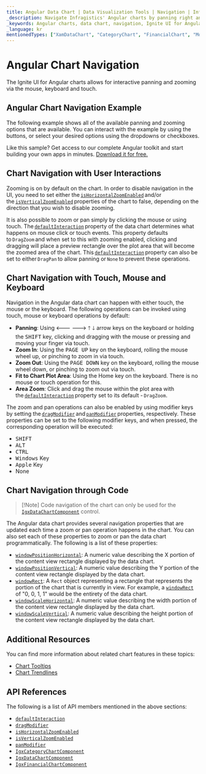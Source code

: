 ```yaml
---
title: Angular Data Chart | Data Visualization Tools | Navigation | Infragistics
_description: Navigate Infragistics' Angular charts by panning right and left and zooming horizontally and vertically using mouse or touch. Learn about Ignite UI for Angular graph navigation capabilities!
_keywords: Angular charts, data chart, navigation, Ignite UI for Angular, Infragistics
_language: kr
mentionedTypes: ["XamDataChart", "CategoryChart", "FinancialChart", "ModifierKeys"]
---
```


# Angular Chart Navigation

The Ignite UI for Angular charts allows for interactive panning and zooming via the mouse, keyboard and touch.

## Angular Chart Navigation Example

The following example shows all of the available panning and zooming options that are available. You can interact with the example by using the buttons, or select your desired options using the dropdowns or checkboxes.

<code-view style="height: 600px" alt="Angular Navigation Example"
           data-demos-base-url="{environment:dvDemosBaseUrl}"
                    iframe-src="{environment:dvDemosBaseUrl}/charts/data-chart/chart-navigation"
                                                 github-src="charts/data-chart/chart-navigation">
</code-view>


<div class="divider--half"></div>

Like this sample? Get access to our complete Angular toolkit and start building your own apps in minutes. <a href="{environment:infragisticsBaseUrl}/products/ignite-ui-angular/download">Download it for free.</a>

## Chart Navigation with User Interactions

Zooming is on by default on the chart. In order to disable navigation in the UI, you need to set either the [`isHorizontalZoomEnabled`]({environment:dvApiBaseUrl}/products/ignite-ui-angular/api/docs/typescript/latest/classes/igniteui_angular_charts.igxdatachartcomponent.html#isHorizontalZoomEnabled) and/or the [`isVerticalZoomEnabled`]({environment:dvApiBaseUrl}/products/ignite-ui-angular/api/docs/typescript/latest/classes/igniteui_angular_charts.igxdatachartcomponent.html#isVerticalZoomEnabled) properties of the chart to false, depending on the direction that you wish to disable zooming.

It is also possible to zoom or pan simply by clicking the mouse or using touch. The [`defaultInteraction`]({environment:dvApiBaseUrl}/products/ignite-ui-angular/api/docs/typescript/latest/classes/igniteui_angular_charts.igxseriesviewercomponent.html#defaultInteraction) property of the data chart determines what happens on mouse click or touch events. This property defaults to `DragZoom` and when set to this with zooming enabled, clicking and dragging will place a preview rectangle over the plot area that will become the zoomed area of the chart. This [`defaultInteraction`]({environment:dvApiBaseUrl}/products/ignite-ui-angular/api/docs/typescript/latest/classes/igniteui_angular_charts.igxseriesviewercomponent.html#defaultInteraction) property can also be set to either `DragPan` to allow panning or `None` to prevent these operations.

## Chart Navigation with Touch, Mouse and Keyboard

Navigation in the Angular data chart can happen with either touch, the mouse or the keyboard. The following operations can be invoked using touch, mouse or keyboard operations by default:

*   **Panning**: Using <kbd>🡐</kbd> <kbd>🡒</kbd> <kbd>🡑</kbd> <kbd>🡓</kbd> arrow keys on the keyboard or holding the <kbd>SHIFT</kbd> key, clicking and dragging with the mouse or pressing and moving your finger via touch.
*   **Zoom In**: Using the <kbd>PAGE UP</kbd> key on the keyboard, rolling the mouse wheel up, or pinching to zoom in via touch.
*   **Zoom Out**: Using the <kbd>PAGE DOWN</kbd> key on the keyboard, rolling the mouse wheel down, or pinching to zoom out via touch.
*   **Fit to Chart Plot Area**: Using the Home key on the keyboard. There is no mouse or touch operation for this.
*   **Area Zoom**: Click and drag the mouse within the plot area with the [`defaultInteraction`]({environment:dvApiBaseUrl}/products/ignite-ui-angular/api/docs/typescript/latest/classes/igniteui_angular_charts.igxseriesviewercomponent.html#defaultInteraction) property set to its default - `DragZoom`.

The zoom and pan operations can also be enabled by using modifier keys by setting the [`dragModifier`]({environment:dvApiBaseUrl}/products/ignite-ui-angular/api/docs/typescript/latest/classes/igniteui_angular_charts.igxseriesviewercomponent.html#dragModifier) and [`panModifier`]({environment:dvApiBaseUrl}/products/ignite-ui-angular/api/docs/typescript/latest/classes/igniteui_angular_charts.igxseriesviewercomponent.html#panModifier) properties, respectively. These properties can be set to the following modifier keys, and when pressed, the corresponding operation will be executed:

*   <kbd>SHIFT</kbd>
*   <kbd>ALT</kbd>
*   <kbd>CTRL</kbd>
*   <kbd>Windows</kbd> Key
*   <kbd>Apple</kbd> Key
*   None

## Chart Navigation through Code

> \[!Note]
> Code navigation of the chart can only be used for the [`IgxDataChartComponent`]({environment:dvApiBaseUrl}/products/ignite-ui-angular/api/docs/typescript/latest/classes/igniteui_angular_charts.igxdatachartcomponent.html) control.

The Angular data chart provides several navigation properties that are updated each time a zoom or pan operation happens in the chart. You can also set each of these properties to zoom or pan the data chart programmatically. The following is a list of these properties:

*   [`windowPositionHorizontal`]({environment:dvApiBaseUrl}/products/ignite-ui-angular/api/docs/typescript/latest/classes/igniteui_angular_charts.igxseriesviewercomponent.html#windowPositionHorizontal): A numeric value describing the X portion of the content view rectangle displayed by the data chart.
*   [`windowPositionVertical`]({environment:dvApiBaseUrl}/products/ignite-ui-angular/api/docs/typescript/latest/classes/igniteui_angular_charts.igxseriesviewercomponent.html#windowPositionVertical): A numeric value describing the Y portion of the content view rectangle displayed by the data chart.
*   [`windowRect`]({environment:dvApiBaseUrl}/products/ignite-ui-angular/api/docs/typescript/latest/classes/igniteui_angular_charts.igxseriesviewercomponent.html#windowRect): A `Rect` object representing a rectangle that represents the portion of the chart that is currently in view. For example, a [`windowRect`]({environment:dvApiBaseUrl}/products/ignite-ui-angular/api/docs/typescript/latest/classes/igniteui_angular_charts.igxseriesviewercomponent.html#windowRect) of "0, 0, 1, 1" would be the entirety of the data chart.
*   [`windowScaleHorizontal`]({environment:dvApiBaseUrl}/products/ignite-ui-angular/api/docs/typescript/latest/classes/igniteui_angular_charts.igxdatachartcomponent.html#windowScaleHorizontal): A numeric value describing the width portion of the content view rectangle displayed by the data chart.
*   [`windowScaleVertical`]({environment:dvApiBaseUrl}/products/ignite-ui-angular/api/docs/typescript/latest/classes/igniteui_angular_charts.igxdatachartcomponent.html#windowScaleVertical): A numeric value describing the height portion of the content view rectangle displayed by the data chart.

## Additional Resources

You can find more information about related chart features in these topics:

*   [Chart Tooltips](chart-tooltips.md)
*   [Chart Trendlines](chart-trendlines.md)

## API References

The following is a list of API members mentioned in the above sections:

*   [`defaultInteraction`]({environment:dvApiBaseUrl}/products/ignite-ui-angular/api/docs/typescript/latest/classes/igniteui_angular_charts.igxseriesviewercomponent.html#defaultInteraction)
*   [`dragModifier`]({environment:dvApiBaseUrl}/products/ignite-ui-angular/api/docs/typescript/latest/classes/igniteui_angular_charts.igxseriesviewercomponent.html#dragModifier)
*   [`isHorizontalZoomEnabled`]({environment:dvApiBaseUrl}/products/ignite-ui-angular/api/docs/typescript/latest/classes/igniteui_angular_charts.igxdatachartcomponent.html#isHorizontalZoomEnabled)
*   [`isVerticalZoomEnabled`]({environment:dvApiBaseUrl}/products/ignite-ui-angular/api/docs/typescript/latest/classes/igniteui_angular_charts.igxdatachartcomponent.html#isVerticalZoomEnabled)
*   [`panModifier`]({environment:dvApiBaseUrl}/products/ignite-ui-angular/api/docs/typescript/latest/classes/igniteui_angular_charts.igxseriesviewercomponent.html#panModifier)
*   [`IgxCategoryChartComponent`]({environment:dvApiBaseUrl}/products/ignite-ui-angular/api/docs/typescript/latest/classes/igniteui_angular_charts.igxcategorychartcomponent.html)
*   [`IgxDataChartComponent`]({environment:dvApiBaseUrl}/products/ignite-ui-angular/api/docs/typescript/latest/classes/igniteui_angular_charts.igxdatachartcomponent.html)
*   [`IgxFinancialChartComponent`]({environment:dvApiBaseUrl}/products/ignite-ui-angular/api/docs/typescript/latest/classes/igniteui_angular_charts.igxfinancialchartcomponent.html)
